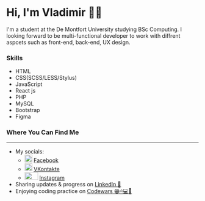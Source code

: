 <!DOCTYPE html>
<html lang="en">
<head>
    <meta charset="UTF-8">
    <meta http-equiv="X-UA-Compatible" content="IE=edge">
    <meta name="viewport" content="width=device-width, initial-scale=1.0">
</head>
<body>
    <h1>Hi, I'm Vladimir 👨‍💻</h1>
    <div>
      <p>I'm a student at the De Montfort University studying BSc Computing. I looking forward to be multi-functional developer to work with diffrent aspcets such as front-end, back-end, UX design.</p>
    </div>
    <div>
      <h3>Skills</h3>
        <ul>
            <li>HTML</li>
            <li>CSS(SCSS/LESS/Stylus)</li>
            <li>JavaScript</li>
            <li>React js</li>
            <li>PHP</li>
            <li>MySQL</li>
            <li>Bootstrap</li>
            <li>Figma</li>
        </ul>
    </div>
    <div>
      <h3>Where You Can Find Me</h3>
       <hr>
      <ul>
        <li>My socials: 
            <ul>
                <li>
                    <img src="https://cdn.iconscout.com/icon/free/png-256/facebook-3089490-2567442.png" height="20" width="20">
                    <a href="https://www.facebook.com/profile.php?id=100009911596288" target="_blank">Facebook</a>
                </li>
                <li>
                    <img src="https://www.iconpacks.net/icons/2/free-vkontakte-logo-icon-2443-thumb.png" height="20" width="20">
                    <a href="https://vk.com/m9ymur" target="_blank">VKontakte</a>
                </li>
                <li>
                    <img src="https://upload.wikimedia.org/wikipedia/commons/9/95/Instagram_logo_2022.svg" height="20" width="35">
                    <a href="https://www.instagram.com/moodduck0780/" target="_blank">Instagram</a>
                </li>
            </ul>
        <li>Sharing updates & progress on <a href="https://www.linkedin.com/in/vladimir-rybakov-yr2000" target="_blank">LinkedIn 💼</a></li>
        <li>Enjoying coding practice on <a href="https://www.codewars.com/users/VladFish" target="_blank">Codewars 😁🖱💻🔌</a></li>
     </ul> 
    </div>
</body>
</html>
